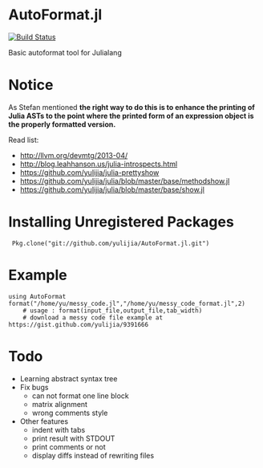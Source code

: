 AutoFormat.jl
======

[![Build Status](https://travis-ci.org/yulijia/AutoFormat.jl.png)](https://travis-ci.org/yulijia/AutoFormat.jl)

Basic autoformat tool for Julialang

# Notice
As Stefan mentioned **the right way to do this is to enhance the printing of Julia ASTs to the point where the printed form of an expression object is the properly formatted version.**

Read list:
- http://llvm.org/devmtg/2013-04/
- http://blog.leahhanson.us/julia-introspects.html
- https://github.com/yulijia/julia-prettyshow
- https://github.com/yulijia/julia/blob/master/base/methodshow.jl
- https://github.com/yulijia/julia/blob/master/base/show.jl

# Installing Unregistered Packages

	 Pkg.clone("git://github.com/yulijia/AutoFormat.jl.git")

# Example

	using AutoFormat
	format("/home/yu/messy_code.jl","/home/yu/messy_code_format.jl",2)
        # usage : format(input_file,output_file,tab_width)
        # download a messy code file example at https://gist.github.com/yulijia/9391666

# Todo
* Learning abstract syntax tree
* Fix bugs
  - can not format one line block
  - matrix alignment
  - wrong comments style
* Other features
  - indent with tabs
  - print result with STDOUT
  - print comments or not
  - display diffs instead of rewriting files
